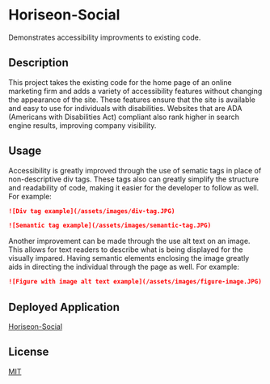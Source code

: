 # Horiseon-Social
Demonstrates accessibility improvments to existing code.

## Description
This project takes the existing code for the home page of an online marketing firm and adds a variety of accessibility features without changing the appearance of the site. These features ensure that the site is available and easy to use for individuals with disabilities. Websites that are ADA (Americans with Disabilities Act) compliant also rank higher in search engine results, improving company visibility.

## Usage
Accessibility is greatly improved through the use of sematic tags in place of non-descriptive div tags. These tags also can greatly simplify the structure and readability of code, making it easier for the developer to follow as well. For example:

```md
![Div tag example](/assets/images/div-tag.JPG)
```

```md
![Semantic tag example](/assets/images/semantic-tag.JPG)
```

Another improvement can be made through the use alt text on an image. This allows for text readers to describe what is being displayed for the visually impared. Having semantic elements enclosing the image greatly aids in directing the individual through the page as well. For example:

```md
![Figure with image alt text example](/assets/images/figure-image.JPG)
```

## Deployed Application
[Horiseon-Social](https://briceveyna.github.io/Horiseon-Social/)

## License
[MIT](https://choosealicense.com/licenses/mit/)